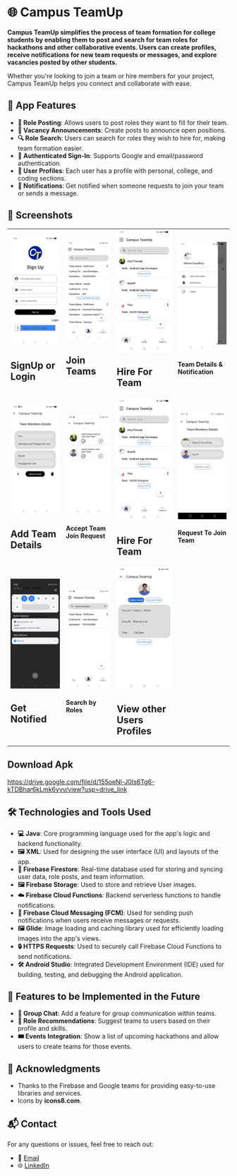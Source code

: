# 🌐 Campus TeamUp

**Campus TeamUp simplifies the process of team formation for college students by enabling them to post and search for team roles for hackathons and other collaborative events. Users can create profiles, receive notifications for new team requests or messages, and explore vacancies posted by other students.**

Whether you're looking to join a team or hire members for your project, Campus TeamUp helps you connect and collaborate with ease.

## 🚀 App Features
- **📝 Role Posting**: Allows users to post roles they want to fill for their team.
- **📢 Vacancy Announcements**: Create posts to announce open positions.
- **🔍 Role Search**: Users can search for roles they wish to hire for, making team formation easier.
- **🔑 Authenticated Sign-In**: Supports Google and email/password authentication.
- **👤 User Profiles**: Each user has a profile with personal, college, and coding sections.
- **🔔 Notifications**: Get notified when someone requests to join your team or sends a message.

## 📱 Screenshots
<table>
  <tr>
    <td>
      <img src="https://github.com/AyushPorwal10/Campus_TeamUp_Images/blob/main/signUp.jpg" alt="SignUp or Login" width="200"/>
      <h2>SignUp or Login</h2>
    </td>
    <td>
      <img src="https://github.com/AyushPorwal10/Campus_TeamUp_Images/blob/main/vacancy.jpg" alt="SignUp or Login" width="200"/>
      <h2>Join Teams</h2>
    </td>
    <td>
      <img src="https://github.com/AyushPorwal10/Campus_TeamUp_Images/blob/main/rolesUser.jpg" alt="SignUp or Login" width="200"/>
      <h2>Hire For Team</h2>
    </td>
    <td>
      <img src="https://github.com/AyushPorwal10/Campus_TeamUp_Images/blob/main/sections.jpg" alt="SignUp or Login" width="200"/>
      <h4>Team Details & Notification</h4>
    </td>
  </tr>
  <tr>
    <td>
      <img src="https://github.com/AyushPorwal10/Campus_TeamUp_Images/blob/main/addTeam.jpg" alt="SignUp or Login" width="200"/>
      <h2>Add Team Details</h2>
    </td>
    <td>
      <img src="https://github.com/AyushPorwal10/Campus_TeamUp_Images/blob/main/teamJointRequest.jpg" alt="SignUp or Login" width="200"/>
      <h4>Accept Team Join Request</h4>
    </td>
    <td>
      <img src="https://github.com/AyushPorwal10/Campus_TeamUp_Images/blob/main/rolesUser.jpg" alt="SignUp or Login" width="200"/>
      <h2>Hire For Team</h2>
    </td>
    <td>
      <img src="https://github.com/AyushPorwal10/Campus_TeamUp_Images/blob/main/requestToJoin.jpg" alt="SignUp or Login" width="200"/>
      <h4>Request To Join Team</h4>
    </td>
  </tr>
  <tr>
    <td>
      <img src="https://github.com/AyushPorwal10/Campus_TeamUp_Images/blob/main/notification.jpg" alt="SignUp or Login" width="200"/>
      <h2>Get Notified</h2>
    </td>
    <td>
      <img src="https://github.com/AyushPorwal10/Campus_TeamUp_Images/blob/main/search.jpg" alt="SignUp or Login" width="200"/>
      <h4>Search by Roles</h4>
    </td>
    <td>
      <img src="https://github.com/AyushPorwal10/Campus_TeamUp_Images/blob/main/viewProfile.jpg" alt="SignUp or Login" width="200"/>
      <h2>View other Users Profiles</h2>
    </td>
  </tr>
</table>

## Download Apk
https://drive.google.com/file/d/155oeNl-J0Is6Tg6-kTDBhar6kLmk6yvv/view?usp=drive_link

## 🛠️ Technologies and Tools Used

- **💻 Java**: Core programming language used for the app's logic and backend functionality.
- **🖼️ XML**: Used for designing the user interface (UI) and layouts of the app.
- **📂 Firebase Firestore**: Real-time database used for storing and syncing user data, role posts, and team information.
- **🖼️ Firebase Storage**: Used to store and retrieve User images.
- **☁️ Firebase Cloud Functions**: Backend serverless functions to handle notifications.
- **📲 Firebase Cloud Messaging (FCM)**: Used for sending push notifications when users receive messages or requests.
- **🖼️ Glide**: Image loading and caching library used for efficiently loading images into the app's views.
- **🔒 HTTPS Requests**: Used to securely call Firebase Cloud Functions to send notifications.
- **🛠️ Android Studio**: Integrated Development Environment (IDE) used for building, testing, and debugging the Android application.

## 🚧 Features to be Implemented in the Future

- **💬 Group Chat**: Add a feature for group communication within teams.
- **🤖 Role Recommendations**: Suggest teams to users based on their profile and skills.
- **🎟️ Events Integration**: Show a list of upcoming hackathons and allow users to create teams for those events.

## 💼 Acknowledgments

- Thanks to the Firebase and Google teams for providing easy-to-use libraries and services.
- Icons by **icons8.com**.

## 📬 Contact

For any questions or issues, feel free to reach out:
- 📧 [Email](mailto:ayushporwal1010.com)
- 🌐 [LinkedIn](https://www.linkedin.com/in/ayush-porwal-5aa106232/)

